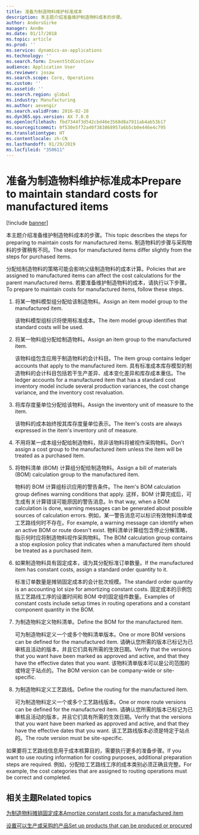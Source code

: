 ```yaml
---
title: 准备为制造物料维护标准成本
description: 本主题介绍准备维护制造物料成本的步骤。
author: AndersGirke
manager: AnnBe
ms.date: 01/17/2018
ms.topic: article
ms.prod: ''
ms.service: dynamics-ax-applications
ms.technology: ''
ms.search.form: InventStdCostConv
audience: Application User
ms.reviewer: josaw
ms.search.scope: Core, Operations
ms.custom: ''
ms.assetid: ''
ms.search.region: global
ms.industry: Manufacturing
ms.author: aevengir
ms.search.validFrom: 2016-02-28
ms.dyn365.ops.version: AX 7.0.0
ms.openlocfilehash: fbd7344f3d542cbd46e3568d8a7911ab4ab53b17
ms.sourcegitcommit: 0f530e5f72a40f383868957a6b5cb0e446e4c795
ms.translationtype: HT
ms.contentlocale: zh-CN
ms.lasthandoff: 01/29/2019
ms.locfileid: "350611"
---
```

# <a name="prepare-to-maintain-standard-costs-for-manufactured-items"></a><span data-ttu-id="af081-103">准备为制造物料维护标准成本</span><span class="sxs-lookup"><span data-stu-id="af081-103">Prepare to maintain standard costs for manufactured items</span></span>

[!include [banner](../includes/banner.md)]

<span data-ttu-id="af081-104">本主题介绍准备维护制造物料成本的步骤。</span><span class="sxs-lookup"><span data-stu-id="af081-104">This topic describes the steps for preparing to maintain costs for manufactured items.</span></span> <span data-ttu-id="af081-105">制造物料的步骤与采购物料的步骤稍有不同。</span><span class="sxs-lookup"><span data-stu-id="af081-105">The steps for manufactured items differ slightly from the steps for purchased items.</span></span>

<span data-ttu-id="af081-106">分配给制造物料的策略可能会影响父级制造物料的成本计算。</span><span class="sxs-lookup"><span data-stu-id="af081-106">Policies that are assigned to manufactured items can affect the cost calculations for the parent manufactured items.</span></span> <span data-ttu-id="af081-107">若要准备维护制造物料的成本，请执行以下步骤。</span><span class="sxs-lookup"><span data-stu-id="af081-107">To prepare to maintain costs for manufactured items, follow these steps.</span></span>

1. <span data-ttu-id="af081-108">将某一物料模型组分配给该制造物料。</span><span class="sxs-lookup"><span data-stu-id="af081-108">Assign an item model group to the manufactured item.</span></span> 

   <span data-ttu-id="af081-109">该物料模型组标识将使用标准成本。</span><span class="sxs-lookup"><span data-stu-id="af081-109">The item model group identifies that standard costs will be used.</span></span>

2. <span data-ttu-id="af081-110">将某一物料组分配给制造物料。</span><span class="sxs-lookup"><span data-stu-id="af081-110">Assign an item group to the manufactured item.</span></span> 

   <span data-ttu-id="af081-111">该物料组包含应用于制造物料的会计科目。</span><span class="sxs-lookup"><span data-stu-id="af081-111">The item group contains ledger accounts that apply to the manufactured item.</span></span> <span data-ttu-id="af081-112">具有标准成本库存模型的制造物料的会计科目包括若干生产差异、成本变化差异和库存成本重估。</span><span class="sxs-lookup"><span data-stu-id="af081-112">The ledger accounts for a manufactured item that has a standard cost inventory model include several production variances, the cost change variance, and the inventory cost revaluation.</span></span>

3. <span data-ttu-id="af081-113">将库存度量单位分配给该物料。</span><span class="sxs-lookup"><span data-stu-id="af081-113">Assign the inventory unit of measure to the item.</span></span> 

   <span data-ttu-id="af081-114">该物料的成本始终按其库存度量单位表示。</span><span class="sxs-lookup"><span data-stu-id="af081-114">The item's costs are always expressed in the item's inventory unit of measure.</span></span>

4. <span data-ttu-id="af081-115">不用将某一成本组分配给制造物料，除非该物料将被视作采购物料。</span><span class="sxs-lookup"><span data-stu-id="af081-115">Don't assign a cost group to the manufactured item unless the item will be treated as a purchased item.</span></span>

5. <span data-ttu-id="af081-116">将物料清单 (BOM) 计算组分配给制造物料。</span><span class="sxs-lookup"><span data-stu-id="af081-116">Assign a bill of materials (BOM) calculation group to the manufactured item.</span></span> 

   <span data-ttu-id="af081-117">物料的 BOM 计算组标识应用的警告条件。</span><span class="sxs-lookup"><span data-stu-id="af081-117">The item's BOM calculation group defines warning conditions that apply.</span></span> <span data-ttu-id="af081-118">这样，BOM 计算完成后，可生成有关计算错误可能原因的警告消息。</span><span class="sxs-lookup"><span data-stu-id="af081-118">In that way, when a BOM calculation is done, warning messages can be generated about possible sources of calculation errors.</span></span> <span data-ttu-id="af081-119">例如，某一警告消息可以标识有效物料清单或工艺路线何时不存在。</span><span class="sxs-lookup"><span data-stu-id="af081-119">For example, a warning message can identify when an active BOM or route doesn't exist.</span></span> <span data-ttu-id="af081-120">物料清单计算组包含停止分解策略，指示何时应将制造物料视作采购物料。</span><span class="sxs-lookup"><span data-stu-id="af081-120">The BOM calculation group contains a stop explosion policy that indicates when a manufactured item should be treated as a purchased item.</span></span>

6. <span data-ttu-id="af081-121">如果制造物料具有固定成本，请为其分配标准订单数量。</span><span class="sxs-lookup"><span data-stu-id="af081-121">If the manufactured item has constant costs, assign a standard order quantity to it.</span></span> 

   <span data-ttu-id="af081-122">标准订单数量是摊销固定成本的会计批次规模。</span><span class="sxs-lookup"><span data-stu-id="af081-122">The standard order quantity is an accounting lot size for amortizing constant costs.</span></span> <span data-ttu-id="af081-123">固定成本的示例包括工艺路线工序的设置时间和 BOM 中的固定组件数量。</span><span class="sxs-lookup"><span data-stu-id="af081-123">Examples of constant costs include setup times in routing operations and a constant component quantity in the BOM.</span></span>

7. <span data-ttu-id="af081-124">为制造物料定义物料清单。</span><span class="sxs-lookup"><span data-stu-id="af081-124">Define the BOM for the manufactured item.</span></span> 

   <span data-ttu-id="af081-125">可为制造物料定义一个或多个物料清单版本。</span><span class="sxs-lookup"><span data-stu-id="af081-125">One or more BOM versions can be defined for the manufactured item.</span></span> <span data-ttu-id="af081-126">请确认您所需的版本已标记为已审核且活动的版本，并且它们具有所需的生效日期。</span><span class="sxs-lookup"><span data-stu-id="af081-126">Verify that the versions that you want have been marked as approved and active, and that they have the effective dates that you want.</span></span> <span data-ttu-id="af081-127">该物料清单版本可以是公司范围的或特定于站点的。</span><span class="sxs-lookup"><span data-stu-id="af081-127">The BOM version can be company-wide or site-specific.</span></span>

8. <span data-ttu-id="af081-128">为制造物料定义工艺路线。</span><span class="sxs-lookup"><span data-stu-id="af081-128">Define the routing for the manufactured item.</span></span> 

   <span data-ttu-id="af081-129">可为制造物料定义一个或多个工艺路线版本。</span><span class="sxs-lookup"><span data-stu-id="af081-129">One or more route versions can be defined for the manufactured item.</span></span> <span data-ttu-id="af081-130">请确认您所需的版本已标记为已审核且活动的版本，并且它们具有所需的生效日期。</span><span class="sxs-lookup"><span data-stu-id="af081-130">Verify that the versions that you want have been marked as approved and active, and that they have the effective dates that you want.</span></span> <span data-ttu-id="af081-131">该工艺路线版本必须是特定于站点的。</span><span class="sxs-lookup"><span data-stu-id="af081-131">The route version must be site-specific.</span></span>

<span data-ttu-id="af081-132">如果要将工艺路线信息用于成本核算目的，需要执行更多的准备步骤。</span><span class="sxs-lookup"><span data-stu-id="af081-132">If you want to use routing information for costing purposes, additional preparation steps are required.</span></span> <span data-ttu-id="af081-133">例如，分配给工艺路线工序的成本类别必须正确且完整。</span><span class="sxs-lookup"><span data-stu-id="af081-133">For example, the cost categories that are assigned to routing operations must be correct and completed.</span></span>

<a name="related-topics"></a><span data-ttu-id="af081-134">相关主题</span><span class="sxs-lookup"><span data-stu-id="af081-134">Related topics</span></span>
--------

[<span data-ttu-id="af081-135">为制造物料摊销固定成本</span><span class="sxs-lookup"><span data-stu-id="af081-135">Amortize constant costs for a manufactured item</span></span>](amortize-constant-costs-manufactured-item.md)

[<span data-ttu-id="af081-136">设置可以生产或采购的产品</span><span class="sxs-lookup"><span data-stu-id="af081-136">Set up products that can be produced or procured</span></span>](manufactured-items-treated-as-purchased-items.md)

